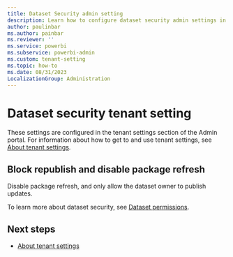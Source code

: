 ```yaml
---
title: Dataset Security admin setting
description: Learn how to configure dataset security admin settings in Fabric.
author: paulinbar
ms.author: painbar
ms.reviewer: ''
ms.service: powerbi
ms.subservice: powerbi-admin
ms.custom: tenant-setting
ms.topic: how-to
ms.date: 08/31/2023
LocalizationGroup: Administration
---
```


# Dataset security tenant setting

These settings are configured in the tenant settings section of the Admin portal. For information about how to get to and use tenant settings, see [About tenant settings](tenant-settings-index.md).

## Block republish and disable package refresh

Disable package refresh, and only allow the dataset owner to publish updates.

To learn more about dataset security, see [Dataset permissions](/power-bi/connect-data/service-datasets-permissions).

## Next steps

* [About tenant settings](tenant-settings-index.md)